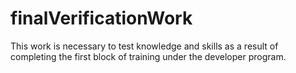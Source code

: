 # finalVerificationWork
This work is necessary to test knowledge and skills as a result of completing the first block of training under the developer program.
